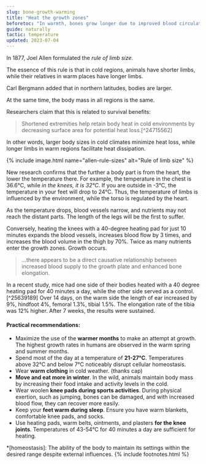 ```yaml
---
slug: bone-growth-warming
title: "Heat the growth zones"
beforetoc: "In warmth, bones grow longer due to improved blood circulation."
guide: naturally
tactic: temperature
updated: 2023-07-04
---
```

In 1877, Joel Allen formulated the *rule of limb size*.

The essence of this rule is that in cold regions, animals have shorter limbs, while their relatives in warm places have longer limbs.

Carl Bergmann added that in northern latitudes, bodies are larger.

At the same time, the body mass in all regions is the same.

Researchers claim that this is related to survival benefits:

> Shortened extremities help retain body heat in cold environments by decreasing surface area for potential heat loss.[^24715562]

In other words, larger body sizes in cold climates minimize heat loss, while longer limbs in warm regions facilitate heat dissipation.

{% include image.html name="allen-rule-sizes" alt="Rule of limb size" %}

New research confirms that the further a body part is from the heart, the lower the temperature there. For example, the temperature in the chest is 36.6°C, while *in the knees, it is 32°C*. If you are outside in -3°C, the temperature in your feet will drop to 24°C. Thus, the temperature of limbs is influenced by the environment, while the torso is regulated by the heart.

As the temperature drops, blood vessels narrow, and nutrients may not reach the distant parts. The length of the legs will be the first to suffer.

Conversely, heating the knees with a 40-degree heating pad for just 10 minutes expands the blood vessels, increases blood flow by 3 times, and increases the blood volume in the thigh by 70%. Twice as many nutrients enter the growth zones. Growth occurs.

> ...there appears to be a direct causative relationship between increased blood supply to the growth plate and enhanced bone elongation.

In a recent study, mice had one side of their bodies heated with a 40 degree heating pad for 40 minutes a day, while the other side served as a control.[^25639189] Over 14 days, on the warm side the length of ear increased by 9%, hindfoot 4%, femoral 1.3%, tibial 1.5%. The elongation rate of the tibia was 12% higher. After 7 weeks, the results were sustained.

#### Practical recommendations:
- Maximize the use of the **warmer months** to make an attempt at growth. The highest growth rates in humans are observed in the warm spring and summer months.
- Spend most of the day at a temperature of **21-27°C**. Temperatures above 32°C and below 7°C noticeably disrupt cellular homeostasis.
- Wear **warm clothing** in cold weather. (thanks cap)
- **Move and eat more in winter**. In the wild, animals maintain body mass by increasing their food intake and activity levels in the cold.
- Wear woolen **knee pads during sports activities**. During physical exertion, such as jumping, bones can be damaged, and with increased blood flow, they can recover more easily.
- Keep your **feet warm during sleep**. Ensure you have warm blankets, comfortable knee pads, and socks.
- Use heating pads, warm belts, ointments, and plasters **for the knee joints**. Temperatures of 43-54°C for 40 minutes a day are sufficient for heating.

*[homeostasis]: The ability of the body to maintain its settings within the desired range despite external influences.
{% include footnotes.html %}
